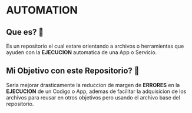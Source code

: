 # AUTOMATION
## Que es? 🤨

Es un repositorio el cual estare orientando a archivos o herramientas que 
ayuden con la **EJECUCION** automatica de una App o Servicio.

## Mi Objetivo con este **Repositorio**? 🤔

Seria mejorar drasticamente la reduccion de margen de **ERRORES** 
en la **EJECUCION** de un Codigo o App, ademas de facilitar la adquisicion 
de los archivos para reusar en otros objetivos pero usando el archivo base 
del repositorio.